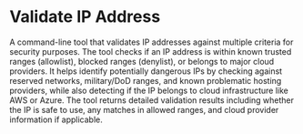 # Validate IP Address

A command-line tool that validates IP addresses against multiple criteria for security purposes. The tool checks if an IP address is within known trusted ranges (allowlist), blocked ranges (denylist), or belongs to major cloud providers. It helps identify potentially dangerous IPs by checking against reserved networks, military/DoD ranges, and known problematic hosting providers, while also detecting if the IP belongs to cloud infrastructure like AWS or Azure. The tool returns detailed validation results including whether the IP is safe to use, any matches in allowed ranges, and cloud provider information if applicable.

